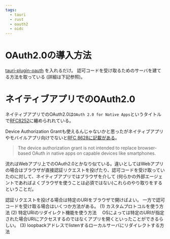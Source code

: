 ```yaml
---
tags:
  - tauri
  - rust
  - oauth2
  - oidc
---
```


# OAuth2.0の導入方法
[tauri-plugin-oauth](https://github.com/FabianLars/tauri-plugin-oauth) を入れるだけ。
認可コードを受け取るためのサーバを建てる方法を取っている (詳細は下記参照)。

# ネイティブアプリでのOAuth2.0

ネイティブアプリでのOAuth2.0は`OAuth 2.0 for Native Apps`というタイトルで[RFC8252](https://datatracker.ietf.org/doc/html/rfc8252)に纏められれている。

Device Authorization Grantも使えるんじゃないかと思ったがネイティブアプリやモバイルアプリ向けでないと[RFC 8628に記載がある](https://datatracker.ietf.org/doc/html/rfc8628#section-1)。

>  The device authorization grant is not intended to replace browser-
   based OAuth in native apps on capable devices like smartphones.

流れはWebアプリ上でのOAuth2.0とかなり似ている。違いとしてはWebアプリの場合はブラウザが直接認証リクエストを投げたり、認可コードを受け取っていたのに対して、ネイティブアプリではブラウザを介して (何らかの外部エージェントであればよくブラウザを使うことは必須ではない)これらのやり取りをするということだ。

認証リクエストを投げる場合は特定のURIをブラウザで開けばよい。
一方で認可コードを受け取る場合はいくつか方法がある。
(1) カスタムプロトコルを使う方法
(2) 特定URIのリダイレクト機能を使う方法
　OSによっては特定のURIが指定された場合URIにアクセスするのではなくアプリを開くといったことができるらしい。
(3) loopbackアドレスでlistenするローカルサーバにリダイレクトする方法

